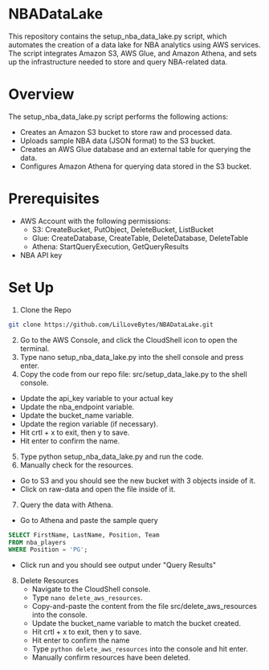 # NBADataLake
This repository contains the setup_nba_data_lake.py script, which automates the creation of a data lake for NBA analytics using AWS services. The script integrates Amazon S3, AWS Glue, and Amazon Athena, and sets up the infrastructure needed to store and query NBA-related data.

# Overview
The setup_nba_data_lake.py script performs the following actions:
 - Creates an Amazon S3 bucket to store raw and processed data.
 - Uploads sample NBA data (JSON format) to the S3 bucket.
 - Creates an AWS Glue database and an external table for querying the data.
 - Configures Amazon Athena for querying data stored in the S3 bucket.

# Prerequisites
- AWS Account with the following permissions:
  - S3: CreateBucket, PutObject, DeleteBucket, ListBucket
  - Glue: CreateDatabase, CreateTable, DeleteDatabase, DeleteTable
  - Athena: StartQueryExecution, GetQueryResults
- NBA API key

# Set Up 
1. Clone the Repo
```bash
git clone https://github.com/LilLoveBytes/NBADataLake.git
```
2. Go to the AWS Console, and click the CloudShell icon to open the terminal.
3. Type nano setup_nba_data_lake.py into the shell console and press enter.
4. Copy the code from our repo file: src/setup_data_lake.py to the shell console.
  - Update the api_key variable to your actual key
  - Update the nba_endpoint variable.
  - Update the bucket_name variable.
  - Update the region variable (if necessary).
  - Hit crtl + x to exit, then y to save.
  -  Hit enter to confirm the name.

5. Type python setup_nba_data_lake.py and run the code.
6. Manually check for the resources.
  - Go to S3 and you should see the new bucket with 3 objects inside of it.
  - Click on raw-data and open the file inside of it.

7. Query the data with Athena.
  - Go to Athena and paste the sample query
``` SQL
SELECT FirstName, LastName, Position, Team
FROM nba_players
WHERE Position = 'PG';
```
  - Click run and you should see output under "Query Results"

8. Delete Resources
   - Navigate to the CloudShell console.
   - Type `nano delete_aws_resources`.
   - Copy-and-paste the content from the file src/delete_aws_resources into the console.
   - Update the bucket_name variable to match the bucket created.
   - Hit crtl + x to exit, then y to save.
   - Hit enter to confirm the name
   - Type `python delete_aws_resources` into the console and hit enter.
   - Manually confirm resources have been deleted.


